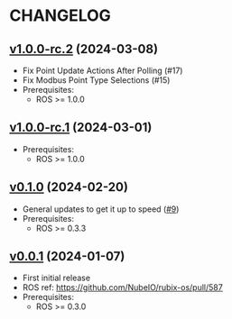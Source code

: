 # CHANGELOG

## [v1.0.0-rc.2](https://github.com/NubeIO/module-core-postgres/tree/v1.0.0-rc.2) (2024-03-08)

- Fix Point Update Actions After Polling (#17)
- Fix Modbus Point Type Selections (#15)
- Prerequisites:
    - ROS >= 1.0.0

## [v1.0.0-rc.1](https://github.com/NubeIO/module-core-postgres/tree/v1.0.0-rc.1) (2024-03-01)

- Prerequisites:
    - ROS >= 1.0.0

## [v0.1.0](https://github.com/NubeIO/module-core-postgres/tree/v0.0.1) (2024-02-20)

- General updates to get it up to speed ([#9](https://github.com/NubeIO/module-core-modbus/pull/9))
- Prerequisites:
    - ROS >= 0.3.3

## [v0.0.1](https://github.com/NubeIO/module-core-postgres/tree/v0.0.1) (2024-01-07)

- First initial release
- ROS ref: https://github.com/NubeIO/rubix-os/pull/587
- Prerequisites:
    - ROS >= 0.3.0

